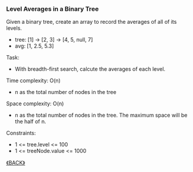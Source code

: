 ### Level Averages in a Binary Tree

Given a binary tree, create an array to record the averages of all of its levels.

- tree: [1] -> [2, 3] -> [4, 5, null, 7]
- avg: [1, 2.5, 5.3]

Task:
- With breadth-first search, calcute the averages of each level.

Time complexity: O(n)
- n as the total number of nodes in the tree

Space complexity: O(n)
- n as the total number of nodes in the tree. The maximum space will be the half of n.

Constraints:
- 1 <= tree.level <= 100
- 1 <= treeNode.value <= 1000

<a class="return" href="../README.md" style="text-align:right;"> 《BACK》 </a>
